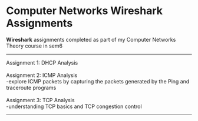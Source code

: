# Computer Networks Wireshark Assignments

**Wireshark** assignments completed as part of my Computer Networks Theory course in sem6  
***
Assignment 1: DHCP Analysis     
<br>
Assignment 2: ICMP Analysis     
                  -explore ICMP packets by capturing the packets generated by the Ping and traceroute programs    
<br>
Assignment 3: TCP Analysis     
                  -understanding TCP basics and TCP congestion control  
***



